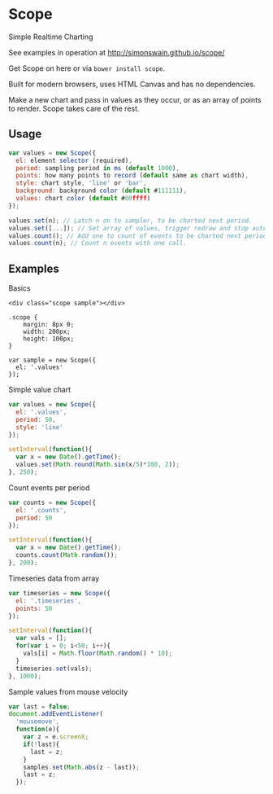 # Scope

Simple Realtime Charting

See examples in operation at http://simonswain.github.io/scope/

Get Scope on here or via `bower install scope`.

Built for modern browsers, uses HTML Canvas and has no dependencies.

Make a new chart and pass in values as they occur, or as an array of
points to render. Scope takes care of the rest.

## Usage

```javascript
var values = new Scope({
  el: element selector (required),
  period: sampling period in ms (default 1000),
  points: how many points to record (default same as chart width),
  style: chart style, 'line' or 'bar',
  background: background color (default #111111),
  values: chart color (default #00ffff)
});
```

```javascript
values.set(n); // Latch n on to sampler, to be charted next period.
values.set([...]); // Set array of values, trigger redraw and stop auto redraw. Use null to draw nothing on a point.
values.count(); // Add one to count of events to be charted next period.
values.count(n); // Count n events with one call.
```

## Examples

Basics
```
<div class="scope sample"></div>

.scope {
    margin: 8px 0;
    width: 200px;
    height: 100px;
}

var sample = new Scope({
  el: '.values'
});
```

Simple value chart
```javascript
var values = new Scope({
  el: '.values',
  period: 50,
  style: 'line'
});

setInterval(function(){
  var x = new Date().getTime();
  values.set(Math.round(Math.sin(x/5)*100, 2));
}, 250);
```

Count events per period
```javascript
var counts = new Scope({
  el: '.counts',
  period: 50
});

setInterval(function(){
  var x = new Date().getTime();
  counts.count(Math.random());
}, 200);
```

Timeseries data from array
```javascript
var timeseries = new Scope({
  el: '.timeseries',
  points: 50
});

setInterval(function(){
  var vals = [];
  for(var i = 0; i<50; i++){
    vals[i] = Math.floor(Math.random() * 10);
  }
  timeseries.set(vals);
}, 1000);
```

Sample values from mouse velocity
```javascript
var last = false;
document.addEventListener(
  'mousemove',
  function(e){ 
    var z = e.screenX;
    if(!last){
      last = z;
    }
    samples.set(Math.abs(z - last));
    last = z;
  });
```